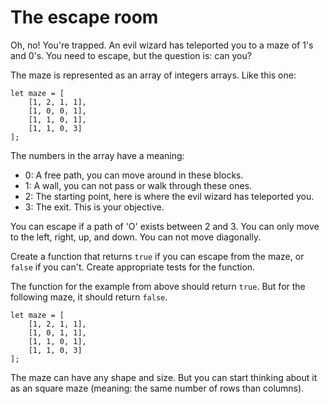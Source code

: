 # The escape room

Oh, no! You're trapped. An evil wizard has teleported you to a maze of 1's and 0's. You need to escape, but the question is: can you?

The maze is represented as an array of integers arrays. Like this one:

```
let maze = [
    [1, 2, 1, 1],
    [1, 0, 0, 1],
    [1, 1, 0, 1],
    [1, 1, 0, 3]
];
```

The numbers in the array have a meaning:

- 0: A free path, you can move around in these blocks.
- 1: A wall, you can not pass or walk through these ones.
- 2: The starting point, here is where the evil wizard has teleported you.
- 3: The exit. This is your objective.

You can escape if a path of 'O' exists between 2 and 3. You can only move to the left, right, up, and down. You can not move diagonally.

Create a function that returns `true` if you can escape from the maze, or `false` if you can't. Create appropriate tests for the function.

The function for the example from above should return `true`. But for the following maze, it should return `false`.

```
let maze = [
    [1, 2, 1, 1],
    [1, 0, 1, 1],
    [1, 1, 0, 1],
    [1, 1, 0, 3]
];
```

The maze can have any shape and size. But you can start thinking about it as an square maze (meaning: the same number of rows than columns).
